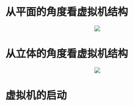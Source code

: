 
# 从平面的角度看虚拟机结构


<p align="center">
  <img src="https://farm5.staticflickr.com/4858/45592512544_f127a15c9d_o.png">
  <br/>
</p>

# 从立体的角度看虚拟机结构


<p align="center">
  <img src="https://farm5.staticflickr.com/4838/32434212018_340a49ffab_o.jpg">
  <br/>
</p>


# 虚拟机的启动
